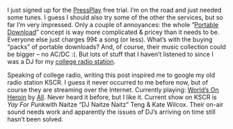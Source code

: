 I just signed up for the [PressPlay](http://www.pressplay.com) free
trial. I’m on the road and just needed some tunes. I guess I should also
try some of the other the services, but so far I’m very impressed. Only
a couple of annoyances: the whole “[Portable
Download](http://www.pressplay.com/faq.html#general_05)” concept is way
more complicated & pricey than it needs to be. Everyone else just
charges 99¢ a song (or less). What’s with the buying “packs” of portable
downloads? And, of course, their music collection could be bigger – no
AC/DC :(. But lots of stuff that I haven’t listened to since I was a DJ
for my [college radio station](http://www.kscrradio.com/).

Speaking of college radio, writing this post inspired me to google my
old radio station KSCR. I guess it never occurred to me before now, but
of course they are streaming over the Internet. Currently playing:
[World’s On
Heroin](http://entertainment.msn.com/album/?song=1194111&album=117846)
by [All](http://entertainment.msn.com/artist/?artist=112951). Never
heard it before, but I like it. Current show on KSCR is *Yay For
Punk*<span class="schedule-preview-details">with Naitze “DJ Naitze
Naitz” Teng & Kate Wilcox. Their on-air sound needs work and apparently
the issues of DJ’s arriving on time still hasn’t been solved.</span>
